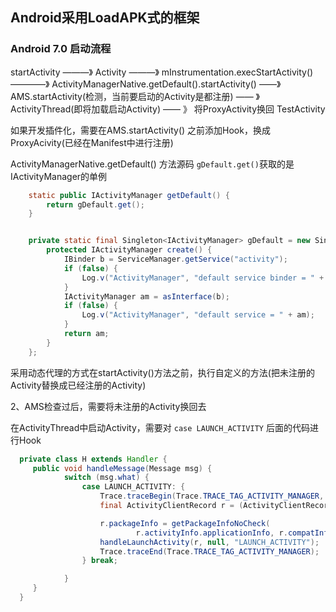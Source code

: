 

## Android采用LoadAPK式的框架


### Android 7.0 启动流程

startActivity ———》 Activity ———》 mInstrumentation.execStartActivity() ————》 ActivityManagerNative.getDefault().startActivity() ——》 AMS.startActivity(检测，当前要启动的Activity是都注册) —— 》 ActivityThread(即将加载启动Activity) —— 》 将ProxyActivity换回 TestActivity

如果开发插件化，需要在AMS.startActivity() 之前添加Hook，换成ProxyAcivity(已经在Manifest中进行注册)

ActivityManagerNative.getDefault() 方法源码
`gDefault.get()`获取的是IActivityManager的单例

```java
    static public IActivityManager getDefault() {
        return gDefault.get();
    }


    private static final Singleton<IActivityManager> gDefault = new Singleton<IActivityManager>() {
        protected IActivityManager create() {
            IBinder b = ServiceManager.getService("activity");
            if (false) {
                Log.v("ActivityManager", "default service binder = " + b);
            }
            IActivityManager am = asInterface(b);
            if (false) {
                Log.v("ActivityManager", "default service = " + am);
            }
            return am;
        }
    };

```

采用动态代理的方式在startActivity()方法之前，执行自定义的方法(把未注册的Activity替换成已经注册的Activity)


2、AMS检查过后，需要将未注册的Activity换回去

在ActivityThread中启动Activity，需要对 `case LAUNCH_ACTIVITY` 后面的代码进行Hook


```java
  private class H extends Handler {
     public void handleMessage(Message msg) {
            switch (msg.what) {
                case LAUNCH_ACTIVITY: {
                    Trace.traceBegin(Trace.TRACE_TAG_ACTIVITY_MANAGER, "activityStart");
                    final ActivityClientRecord r = (ActivityClientRecord) msg.obj;

                    r.packageInfo = getPackageInfoNoCheck(
                            r.activityInfo.applicationInfo, r.compatInfo);
                    handleLaunchActivity(r, null, "LAUNCH_ACTIVITY");
                    Trace.traceEnd(Trace.TRACE_TAG_ACTIVITY_MANAGER);
                } break;

            }
     }
  }
```
